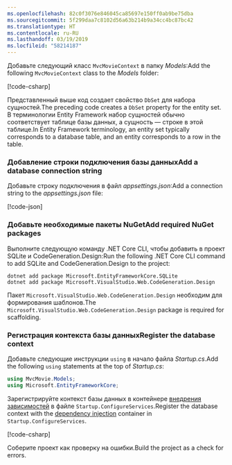 ```yaml
---
ms.openlocfilehash: 82c0f3076e846045ca85697e150ff0ab9be75dba
ms.sourcegitcommit: 5f299daa7c8102d56a63b214b9a34cc4bc87bc42
ms.translationtype: HT
ms.contentlocale: ru-RU
ms.lasthandoff: 03/19/2019
ms.locfileid: "58214187"
---
```

<a name="dc"></a>

<span data-ttu-id="84756-101">Добавьте следующий класс `MvcMovieContext` в папку *Models*:</span><span class="sxs-lookup"><span data-stu-id="84756-101">Add the following `MvcMovieContext` class to the *Models* folder:</span></span>  

[!code-csharp[](~/tutorials/first-mvc-app/start-mvc/sample/MvcMovie22/Data/MvcMovieContext.cs)]

<span data-ttu-id="84756-102">Представленный выше код создает свойство `DbSet` для набора сущностей.</span><span class="sxs-lookup"><span data-stu-id="84756-102">The preceding code creates a `DbSet` property for the entity set.</span></span> <span data-ttu-id="84756-103">В терминологии Entity Framework набор сущностей обычно соответствует таблице базы данных, а сущность — строке в этой таблице.</span><span class="sxs-lookup"><span data-stu-id="84756-103">In Entity Framework terminology, an entity set typically corresponds to a database table, and an entity corresponds to a row in the table.</span></span>

<a name="cs"></a>

### <a name="add-a-database-connection-string"></a><span data-ttu-id="84756-104">Добавление строки подключения базы данных</span><span class="sxs-lookup"><span data-stu-id="84756-104">Add a database connection string</span></span>

<span data-ttu-id="84756-105">Добавьте строку подключения в файл *appsettings.json*:</span><span class="sxs-lookup"><span data-stu-id="84756-105">Add a connection string to the *appsettings.json* file:</span></span>

[!code-json[](~/tutorials/razor-pages/razor-pages-start/sample/RazorPagesMovie/appsettings_SQLite.json?highlight=8-10)]

### <a name="add-required-nuget-packages"></a><span data-ttu-id="84756-106">Добавьте необходимые пакеты NuGet</span><span class="sxs-lookup"><span data-stu-id="84756-106">Add required NuGet packages</span></span>

<span data-ttu-id="84756-107">Выполните следующую команду .NET Core CLI, чтобы добавить в проект SQLite и CodeGeneration.Design:</span><span class="sxs-lookup"><span data-stu-id="84756-107">Run the following .NET Core CLI command to add SQLite and CodeGeneration.Design  to the project:</span></span>

```console
dotnet add package Microsoft.EntityFrameworkCore.SQLite
dotnet add package Microsoft.VisualStudio.Web.CodeGeneration.Design
```

<span data-ttu-id="84756-108">Пакет `Microsoft.VisualStudio.Web.CodeGeneration.Design` необходим для формирования шаблонов.</span><span class="sxs-lookup"><span data-stu-id="84756-108">The `Microsoft.VisualStudio.Web.CodeGeneration.Design` package is required for scaffolding.</span></span>

<a name="reg"></a>

### <a name="register-the-database-context"></a><span data-ttu-id="84756-109">Регистрация контекста базы данных</span><span class="sxs-lookup"><span data-stu-id="84756-109">Register the database context</span></span>

<span data-ttu-id="84756-110">Добавьте следующие инструкции `using` в начало файла *Startup.cs*.</span><span class="sxs-lookup"><span data-stu-id="84756-110">Add the following `using` statements at the top of *Startup.cs*:</span></span>

```csharp
using MvcMovie.Models;
using Microsoft.EntityFrameworkCore;
```

<span data-ttu-id="84756-111">Зарегистрируйте контекст базы данных в контейнере [внедрения зависимостей](xref:fundamentals/dependency-injection) в файле `Startup.ConfigureServices`.</span><span class="sxs-lookup"><span data-stu-id="84756-111">Register the database context with the [dependency injection](xref:fundamentals/dependency-injection) container in `Startup.ConfigureServices`.</span></span>

[!code-csharp[](~/tutorials/first-mvc-app/start-mvc/sample/MvcMovie22/Startup.cs?name=snippet_UseSqlite&highlight=11-12)]

<span data-ttu-id="84756-112">Соберите проект как проверку на ошибки.</span><span class="sxs-lookup"><span data-stu-id="84756-112">Build the project as a check for errors.</span></span>